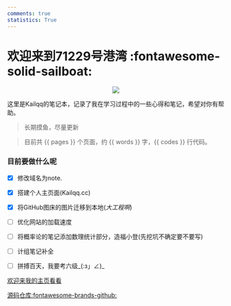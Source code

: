 ```yaml
---
comments: true
statistics: True
---
```

<meta name="msvalidate.01" content="E3D4975511E2569AD8A2D179D5BAFD5D" >

# 欢迎来到71229号港湾 :fontawesome-solid-sailboat:

<div align="center">
  <img align="center" src="https://readme-typing-svg.demolab.com?font=Protest+Revolution&pause=1000&color=F77878FF&background=FFAFDF00&center=true&width=435&lines=My heart, the bird of the wilderness;has found its sky in your eyes."/>
</div>


这里是Kailqq的笔记本，记录了我在学习过程中的一些心得和笔记，希望对你有帮助。


> 长期摸鱼，尽量更新

> 目前共 {{ pages }} 个页面，约 {{ words }} 字，{{ codes }} 行代码。

### 目前要做什么呢

- [x] 修改域名为note.
- [x] 搭建个人主页面(Kailqq.cc)
- [x] 将GitHub图床的图片迁移到本地(_大工程啊_)
- [ ] 优化网站的加载速度
- [ ] 将概率论的笔记添加数理统计部分，造福小登(先挖坑不确定要不要写)
- [ ] 计组笔记补全
- [ ] 拼搏百天，我要考六级_(:з」∠)_


[欢迎来我的主页看看](https://kailqq.cc)

[源码仓库:fontawesome-brands-github:](https://github.com/kailqq/kailqq.github.io)



